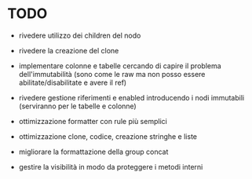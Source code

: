 # TODO

- rivedere utilizzo dei children del nodo
- rivedere la creazione del clone
    
- implementare colonne e tabelle cercando di capire il problema dell'immutabilità (sono come le raw ma non posso essere abilitate/disabilitate e avere il ref)
- rivedere gestione riferimenti e enabled introducendo i nodi immutabili (serviranno per le tabelle e colonne)
- ottimizzazione formatter con rule più semplici
- ottimizzazione clone, codice, creazione stringhe e liste
- migliorare la formattazione della group concat
- gestire la visibilità in modo da proteggere i metodi interni